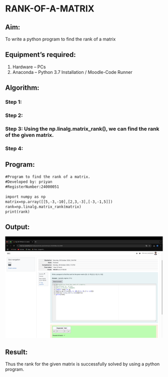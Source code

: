 # RANK-OF-A-MATRIX
## Aim:
To write a python program to find the rank of a matrix
## Equipment’s required:
1. 	Hardware – PCs
2. 	Anaconda – Python 3.7 Installation / Moodle-Code Runner
## Algorithm:
### Step 1: 
### Step 2: 
### Step 3: Using the np.linalg.matrix_rank(), we can find the rank of the given matrix.
### Step 4: 
## Program:
```
#Program to find the rank of a matrix.
#Developed by: priyan
#RegisterNumber:24000051

import numpy as np
matrix=np.array([[5,-3,-10],[2,3,-3],[-3,-1,5]])
rank=np.linalg.matrix_rank(matrix)
print(rank)
```

## Output:
![output](./PNG1.png)

## Result:
Thus the rank for the given matrix is successfully solved by  using a python program.